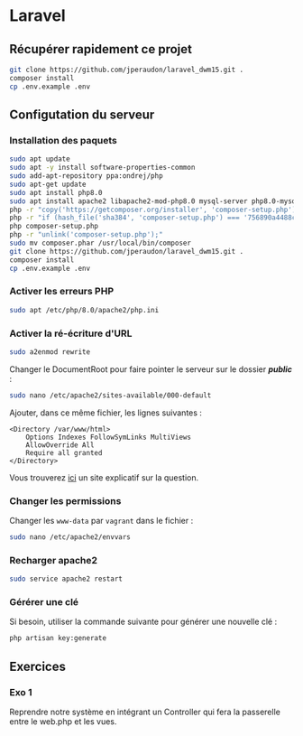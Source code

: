 # Laravel

## Récupérer rapidement ce projet
```bash
git clone https://github.com/jperaudon/laravel_dwm15.git .
composer install
cp .env.example .env
```

## Configutation du serveur
### Installation des paquets
```bash
sudo apt update
sudo apt -y install software-properties-common
sudo add-apt-repository ppa:ondrej/php
sudo apt-get update
sudo apt install php8.0
sudo apt install apache2 libapache2-mod-php8.0 mysql-server php8.0-mysql php8.0-mbstring php8.0-dom
php -r "copy('https://getcomposer.org/installer', 'composer-setup.php');"
php -r "if (hash_file('sha384', 'composer-setup.php') === '756890a4488ce9024fc62c56153228907f1545c228516cbf63f885e036d37e9a59d27d63f46af1d4d07ee0f76181c7d3') { echo 'Installer verified'; } else { echo 'Installer corrupt'; unlink('composer-setup.php'); } echo PHP_EOL;"
php composer-setup.php
php -r "unlink('composer-setup.php');"
sudo mv composer.phar /usr/local/bin/composer
git clone https://github.com/jperaudon/laravel_dwm15.git .
composer install
cp .env.example .env
```

### Activer les erreurs PHP
```bash
sudo apt /etc/php/8.0/apache2/php.ini
```

### Activer la ré-écriture d'URL
```bash
sudo a2enmod rewrite
```

Changer le DocumentRoot pour faire pointer le serveur sur le dossier __*public*__ :
```bash
sudo nano /etc/apache2/sites-available/000-default
```

Ajouter, dans ce même fichier, les lignes suivantes :
```
<Directory /var/www/html>
    Options Indexes FollowSymLinks MultiViews
    AllowOverride All
    Require all granted
</Directory>
```
Vous trouverez [ici](https://www.digitalocean.com/community/tutorials/how-to-rewrite-urls-with-mod_rewrite-for-apache-on-ubuntu-16-04) un site explicatif sur la question.

### Changer les permissions
Changer les ```www-data``` par ```vagrant``` dans le fichier :
```bash
sudo nano /etc/apache2/envvars
```

### Recharger apache2
```bash
sudo service apache2 restart
```

### Gérérer une clé
Si besoin, utiliser la commande suivante pour générer une nouvelle clé : 
```bash
php artisan key:generate
```

## Exercices
### Exo 1
Reprendre notre système en intégrant un Controller qui fera la passerelle entre le web.php et les vues.